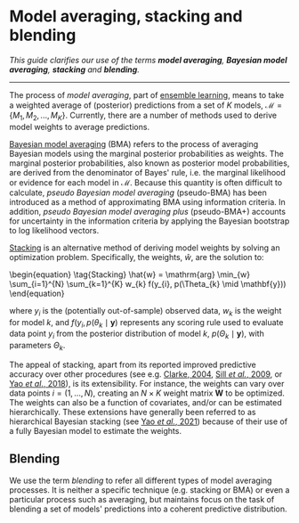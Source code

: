 # Model averaging, stacking and blending

*This guide clarifies our use of the terms
__model averaging__, __Bayesian model averaging__,
__stacking__ and __blending__.*

-------------------------------------------------------

The process of *model averaging*, part of
[ensemble learning](https://en.wikipedia.org/wiki/Ensemble_learning),
means to take a weighted 
average of (posterior) predictions from a set of $K$ models, 
$\mathcal{M} = \{M_{1}, M_{2}, ..., M_{K}\}$.
Currently, there are a number of methods used to derive
model weights to average predictions.

[Bayesian model averaging](
https://en.wikipedia.org/wiki/Ensemble_learning#Bayesian_model_averaging
)
(BMA) refers to the process of averaging
Bayesian models using the marginal posterior probabilities as weights.
The marginal posterior probabilities, also known as posterior model probabilities,
are derived from the denominator of Bayes' rule, i.e. the
marginal likelihood or evidence for each model in $\mathcal{M}$.
Because this quantity is often difficult to calculate,
*pseudo Bayesian model averaging* (pseudo-BMA) has been introduced
as a method of approximating BMA using information criteria.
In addition, *pseudo Bayesian model averaging plus* (pseudo-BMA+)
accounts for uncertainty in the information criteria by applying
the Bayesian bootstrap to log likelihood vectors.

[Stacking](
https://en.wikipedia.org/wiki/Ensemble_learning#Stacking
)
is an alternative method of deriving model weights
by solving an optimization problem. Specifically, 
the weights, $\hat{w}$, are the solution to:

\begin{equation}
    \tag{Stacking}
    \hat{w} = \mathrm{arg} \min_{w} \sum_{i=1}^{N} \sum_{k=1}^{K} w_{k} f(y_{i}, p(\Theta_{k} \mid \mathbf{y}))
\end{equation}

where $y_{i}$ is the (potentially out-of-sample) observed data, 
$w_{k}$ is the weight for model $k$,
and $f(y_{i}, p(\theta_{k} \mid \mathbf{y})$
represents any scoring rule
used to evaluate data point $y_{i}$ from
the posterior distribution of model $k$, $p(\Theta_{k} \mid \mathbf{y})$,
with parameters $\Theta_{k}$.

The appeal of stacking, apart from its reported improved predictive
accuracy over other procedures (see e.g. 
[Clarke, 2004](https://www.jmlr.org/papers/volume4/clarke03a/clarke03a.pdf),
[Sill *et al.*, 2009](https://arxiv.org/abs/0911.0460),
or
[Yao *et al*., 2018](
http://www.stat.columbia.edu/~gelman/research/published/stacking_paper_discussion_rejoinder.pdf
)), is its extensibility. For instance, the weights can vary over data points $i = (1, ..., N)$,
creating an $N \times K$ weight matrix $\mathbf{W}$ to be optimized.
The weights can also be a function of covariates,
and/or can be estimated hierarchically. 
These extensions have generally been referred to
as hierarchical Bayesian stacking (see
[Yao *et al.*, 2021](https://arxiv.org/abs/2101.08954))
because of their use of a fully Bayesian model
to estimate the weights.

## Blending

We use the term *blending* to refer all different types of model averaging processes.
It is neither a specific technique (e.g. stacking or BMA) or even a
particular process such as averaging, but maintains focus on the task of blending
a set of models' predictions into a coherent predictive distribution.
